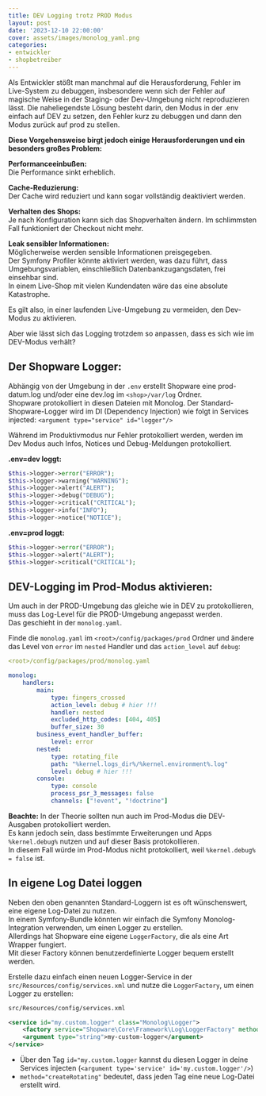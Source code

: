 ```yaml
---
title: DEV Logging trotz PROD Modus
layout: post
date: '2023-12-10 22:00:00'
cover: assets/images/monolog_yaml.png
categories:
- entwickler
- shopbetreiber
---
```


Als Entwickler stößt man manchmal auf die Herausforderung, Fehler im Live-System zu debuggen, insbesondere wenn sich der Fehler auf magische Weise in der Staging- oder Dev-Umgebung nicht reproduzieren lässt. Die naheliegendste Lösung besteht darin, den Modus in der .env einfach auf DEV zu setzen, den Fehler kurz zu debuggen und dann den Modus zurück auf prod zu stellen.  
  
__Diese Vorgehensweise birgt jedoch einige Herausforderungen und ein besonders großes Problem:__  

__Performanceeinbußen:__  
Die Performance sinkt erheblich.  

__Cache-Reduzierung:__  
Der Cache wird reduziert und kann sogar vollständig deaktiviert werden.  

__Verhalten des Shops:__  
Je nach Konfiguration kann sich das Shopverhalten ändern. Im schlimmsten Fall funktioniert der Checkout nicht mehr.  

__Leak sensibler Informationen:__  
Möglicherweise werden sensible Informationen preisgegeben.  
Der Symfony Profiler könnte aktiviert werden, was dazu führt, dass Umgebungsvariablen, einschließlich Datenbankzugangsdaten, frei einsehbar sind.  
In einem Live-Shop mit vielen Kundendaten wäre das eine absolute Katastrophe.  

Es gilt also, in einer laufenden Live-Umgebung zu vermeiden, den Dev-Modus zu aktivieren.  
  
Aber wie lässt sich das Logging trotzdem so anpassen, dass es sich wie im DEV-Modus verhält?  
  
## Der Shopware Logger:  
Abhängig von der Umgebung in der `.env` erstellt Shopware eine prod-datum.log und/oder eine dev.log im `<shop>/var/log` Ordner.  
Shopware protokolliert in diesen Dateien mit Monolog. Der Standard-Shopware-Logger wird im DI (Dependency Injection) wie folgt in Services injected:
`<argument type="service" id="logger"/>`  
  
Während im Produktivmodus nur Fehler protokolliert werden, werden im Dev Modus auch Infos, Notices und Debug-Meldungen protokolliert.  
  
__.env=dev loggt:__  
```php
$this->logger->error("ERROR");
$this->logger->warning("WARNING");
$this->logger->alert("ALERT");
$this->logger->debug("DEBUG");
$this->logger->critical("CRITICAL");
$this->logger->info("INFO");
$this->logger->notice("NOTICE");
```      

__.env=prod loggt:__  
```php
$this->logger->error("ERROR");
$this->logger->alert("ALERT");
$this->logger->critical("CRITICAL");
```

## DEV-Logging im Prod-Modus aktivieren:
Um auch in der PROD-Umgebung das gleiche wie in DEV zu protokollieren, muss das Log-Level für die PROD-Umgebung angepasst werden.  
Das geschieht in der `monolog.yaml`.  

Finde die `monolog.yaml` im `<root>/config/packages/prod` Ordner und ändere das Level von `error` im `nested` Handler und das `action_level` auf `debug`:
```yaml
<root>/config/packages/prod/monolog.yaml

monolog:
    handlers:
        main:
            type: fingers_crossed
            action_level: debug # hier !!!
            handler: nested
            excluded_http_codes: [404, 405]
            buffer_size: 30
        business_event_handler_buffer:
            level: error
        nested:
            type: rotating_file
            path: "%kernel.logs_dir%/%kernel.environment%.log"
            level: debug # hier !!!
        console:
            type: console
            process_psr_3_messages: false
            channels: ["!event", "!doctrine"]

```

__Beachte:__ In der Theorie sollten nun auch im Prod-Modus die DEV-Ausgaben protokolliert werden.  
Es kann jedoch sein, dass bestimmte Erweiterungen und Apps `%kernel.debug%` nutzen und auf dieser Basis protokollieren.  
In diesem Fall würde im Prod-Modus nicht protokolliert, weil `%kernel.debug% = false` ist.  


## In eigene Log Datei loggen
Neben den oben genannten Standard-Loggern ist es oft wünschenswert, eine eigene Log-Datei zu nutzen.  
In einem Symfony-Bundle könnten wir einfach die Symfony Monolog-Integration verwenden, um einen Logger zu erstellen.  
Allerdings hat Shopware eine eigene `LoggerFactory`, die als eine Art Wrapper fungiert.  
Mit dieser Factory können benutzerdefinierte Logger bequem erstellt werden.    
  
Erstelle dazu einfach einen neuen Logger-Service in der `src/Resources/config/services.xml` und nutze die `LoggerFactory`, um einen Logger zu erstellen:

```xml
src/Resources/config/services.xml

<service id="my.custom.logger" class="Monolog\Logger">
    <factory service="Shopware\Core\Framework\Log\LoggerFactory" method="createRotating"/>
    <argument type="string">my-custom-logger</argument>
</service>
```

- Über den Tag `id="my.custom.logger` kannst du diesen Logger in deine Services injecten (`<argument type='service' id='my.custom.logger'/>`)    
- `method="createRotating"` bedeutet, dass jeden Tag eine neue Log-Datei erstellt wird.
